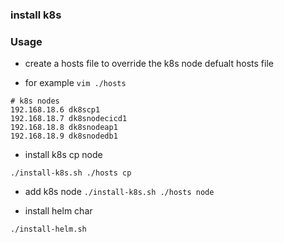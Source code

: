 ### install k8s


### Usage

* create a hosts file to override the k8s node defualt hosts file

* for example
`vim ./hosts`
```
# k8s nodes
192.168.18.6 dk8scp1
192.168.18.7 dk8snodecicd1
192.168.18.8 dk8snodeap1
192.168.18.9 dk8snodedb1

```

* install k8s cp node

`./install-k8s.sh ./hosts cp`

* add k8s node
`./install-k8s.sh ./hosts node`


* install helm char

`./install-helm.sh`
